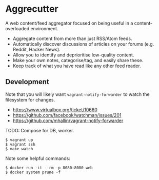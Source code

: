 # Aggrecutter

A web content/feed aggregator focused on being useful in a content-overloaded environment.

* Aggregate content from more than just RSS/Atom feeds.
* Automatically discover discussions of articles on your forums (e.g. Reddit, Hacker News).
* Allow you to identify and deprioritise low-quality content.
* Make your own notes, categorise/tag, and easily share these.
* Keep track of what you have read like any other feed reader.

## Development

Note that you will likely want `vagrant-notify-forwarder` to watch the filesystem for changes.
* https://www.virtualbox.org/ticket/10660
* https://github.com/facebook/watchman/issues/201
* https://github.com/mhallin/vagrant-notify-forwarder


TODO: Compose for DB, worker.

    $ vagrant up
    $ vagrant ssh
    $ make watch


Note some helpful commands:

    $ docker run -it --rm -p 8080:8080 web
    $ docker system prune -f

